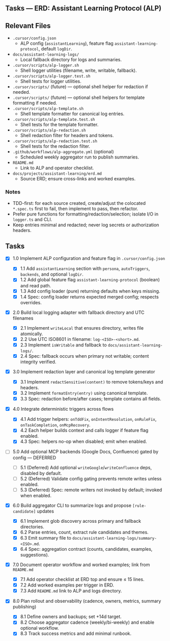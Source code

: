 ## Tasks — ERD: Assistant Learning Protocol (ALP)

## Relevant Files

- `.cursor/config.json`
  - ALP config (`assistantLearning`), feature flag `assistant-learning-protocol`, default `logDir`.
- `docs/assistant-learning-logs/`
  - Local fallback directory for logs and summaries.
- `.cursor/scripts/alp-logger.sh`
  - Shell logger utilities (filename, write, writable, fallback).
- `.cursor/scripts/alp-logger.test.sh`
  - Shell tests for logger utilities.
- `.cursor/scripts/` (future) — optional shell helper for redaction if needed.
- `.cursor/scripts/` (future) — optional shell helpers for template formatting if needed.
- `.cursor/scripts/alp-template.sh`
  - Shell template formatter for canonical log entries.
- `.cursor/scripts/alp-template.test.sh`
  - Shell tests for the template formatter.
- `.cursor/scripts/alp-redaction.sh`
  - Shell redaction filter for headers and tokens.
- `.cursor/scripts/alp-redaction.test.sh`
  - Shell tests for the redaction filter.
- `.github/workflows/alp-aggregate.yml` (optional)
  - Scheduled weekly aggregator run to publish summaries.
- `README.md`
  - Link to ALP and operator checklist.
- `docs/projects/assistant-learning/erd.md`
  - Source ERD; ensure cross-links and worked examples.

### Notes

- TDD-first: for each source created, create/adjust the colocated `*.spec.ts` first to fail, then implement to pass, then refactor.
- Prefer pure functions for formatting/redaction/selection; isolate I/O in `logger.ts` and CLI.
- Keep entries minimal and redacted; never log secrets or authorization headers.

## Tasks

- [x] 1.0 Implement ALP configuration and feature flag in `.cursor/config.json`

  - [x] 1.1 Add `assistantLearning` section with `persona`, `autoTriggers`, `backends`, and optional `logDir`.
  - [x] 1.2 Add global feature flag `assistant-learning-protocol` (boolean) and read path.
  - [x] 1.3 Add config loader (pure) returning defaults when keys missing.
  - [x] 1.4 Spec: config loader returns expected merged config; respects overrides.

- [x] 2.0 Build local logging adapter with fallback directory and UTC filenames

  - [x] 2.1 Implement `writeLocal` that ensures directory, writes file atomically.
  - [x] 2.2 Use UTC ISO8601 in filename: `log-<ISO>-<short>.md`.
  - [x] 2.3 Implement `isWritable` and fallback to `docs/assistant-learning-logs/`.
  - [x] 2.4 Spec: fallback occurs when primary not writable; content integrity verified.

- [x] 3.0 Implement redaction layer and canonical log template generator

  - [x] 3.1 Implement `redactSensitive(content)` to remove tokens/keys and headers.
  - [x] 3.2 Implement `formatEntry(entry)` using canonical template.
  - [x] 3.3 Spec: redaction before/after cases; template contains all fields.

- [x] 4.0 Integrate deterministic triggers across flows

  - [x] 4.1 Add trigger helpers: `onTddFix`, `onIntentResolution`, `onRuleFix`, `onTaskCompletion`, `onMcpRecovery`.
  - [x] 4.2 Each helper builds context and calls logger if feature flag enabled.
  - [x] 4.3 Spec: helpers no-op when disabled; emit when enabled.

- [ ] 5.0 Add optional MCP backends (Google Docs, Confluence) gated by config — DEFERRED

  - [ ] 5.1 (Deferred) Add optional `writeGoogle`/`writeConfluence` deps, disabled by default.
  - [ ] 5.2 (Deferred) Validate config gating prevents remote writes unless enabled.
  - [ ] 5.3 (Deferred) Spec: remote writers not invoked by default; invoked when enabled.

- [x] 6.0 Build aggregator CLI to summarize logs and propose `[rule-candidate]` updates

  - [x] 6.1 Implement glob discovery across primary and fallback directories.
  - [x] 6.2 Parse entries, count, extract rule candidates and themes.
  - [x] 6.3 Emit summary file to `docs/assistant-learning-logs/summary-<ISO>.md`.
  - [x] 6.4 Spec: aggregation contract (counts, candidates, examples, suggestions).

- [x] 7.0 Document operator workflow and worked examples; link from `README.md`

  - [x] 7.1 Add operator checklist at ERD top and ensure ≤ 15 lines.
  - [x] 7.2 Add worked examples per trigger in ERD.
  - [x] 7.3 Add `README.md` link to ALP and logs directory.

- [x] 8.0 Plan rollout and observability (cadence, owners, metrics, summary publishing)
  - [x] 8.1 Define owners and backups; set +14d target.
  - [x] 8.2 Choose aggregator cadence (weekly/bi-weekly) and enable optional workflow.
  - [x] 8.3 Track success metrics and add minimal runbook.

